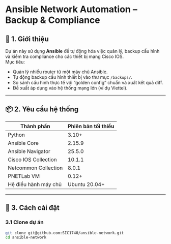 # Ansible Network Automation – Backup & Compliance

## 📌 1. Giới thiệu
Dự án này sử dụng **Ansible** để tự động hóa việc quản lý, backup cấu hình và kiểm tra compliance cho các thiết bị mạng Cisco IOS.  
Mục tiêu:
- Quản lý nhiều router từ một máy chủ Ansible.
- Tự động backup cấu hình thiết bị vào thư mục `/backups/`.
- So sánh cấu hình thực tế với “golden config” chuẩn và xuất kết quả diff.
- Đề xuất áp dụng vào hệ thống mạng lớn (ví dụ Viettel).

---

## 📦 2. Yêu cầu hệ thống
| Thành phần            | Phiên bản tối thiểu |
|-----------------------|----------------------|
| Python                | 3.10+               |
| Ansible Core          | 2.15.9              |
| Ansible Navigator     | 25.5.0              |
| Cisco IOS Collection  | 10.1.1              |
| Netcommon Collection  | 8.0.1               |
| PNETLab VM            | 0.12+               |
| Hệ điều hành máy chủ  | Ubuntu 20.04+        |

---

## 🚀 3. Cách cài đặt

### 3.1 Clone dự án
```bash
git clone git@github.com:SIC1740/ansible-network.git
cd ansible-network

